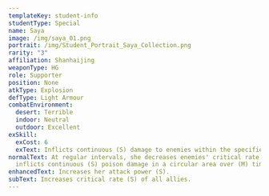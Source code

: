 ```yaml
---
templateKey: student-info
studentType: Special
name: Saya
image: /img/saya_01.png
portrait: /img/Student_Portrait_Saya_Collection.png
rarity: "3"
affiliation: Shanhaijing
weaponType: HG
role: Supporter
position: None
atkType: Explosion
defType: Light Armour
combatEnvironment:
  desert: Terrible
  indoor: Neutral
  outdoor: Excellent
exSkill:
  exCost: 6
  exText: Inflicts continuous (S) damage to enemies within the specified range.
normalText: At regular intervals, she decreases enemies' critical rate (S) and
  inflicts continuous (S) poison damage in a circular area over (M) time.
enhancedText: Increases her attack power (S).
subText: Increases critical rate (S) of all allies.
---
```

